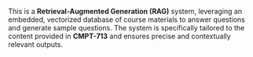 This is a **Retrieval-Augmented Generation (RAG)** system, leveraging an embedded, vectorized database of course materials to answer questions and generate sample questions. The system is specifically tailored to the content provided in **CMPT-713** and ensures precise and contextually relevant outputs.
